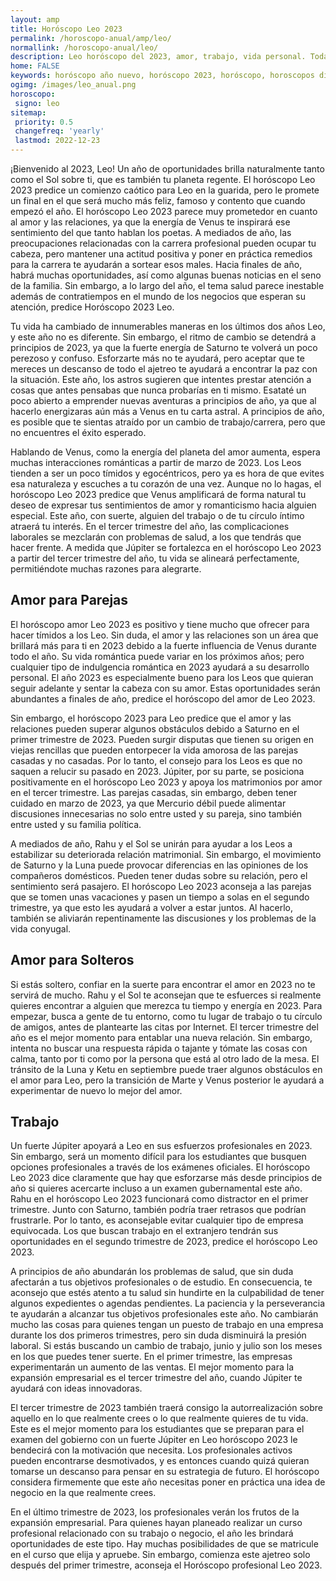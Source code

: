 ```yaml
---
layout: amp
title: Horóscopo Leo 2023 
permalink: /horoscopo-anual/amp/leo/
normallink: /horoscopo-anual/leo/
description: Leo horóscopo del 2023, amor, trabajo, vida personal. Todas las predicciones para Leo 2023 gratis. Disfruta este año nuevo.
home: FALSE
keywords: horóscopo año nuevo, horóscopo 2023, horóscopo, horoscopos diarios gratis del dia de hoy, horóscopo diario gratis,horóscopo ano nuevo 2023, horóscopo esperanza gracia, horoscopo Leo 2023, horoscop, horóscopos gratis, horoscopo Leo, horoscopo Leo 2023 gratis, Tarot, Astrologia, Zodíaco, Leo, horoscopo gratis,tarot en femenino,videncia gratuita,horoscopos gratuitos,horóscopos, astrologia,videncia gratis
ogimg: /images/leo_anual.png
horoscopo:
 signo: leo
sitemap:
 priority: 0.5
 changefreq: 'yearly'
 lastmod: 2022-12-23
---
```





¡Bienvenido al 2023, Leo! Un año de oportunidades brilla naturalmente tanto como el Sol sobre ti, que es también tu planeta regente. El horóscopo Leo 2023 predice un comienzo caótico para Leo en la guarida, pero le promete un final en el que será mucho más feliz, famoso y contento que cuando empezó el año. El horóscopo Leo 2023 parece muy prometedor en cuanto al amor y las relaciones, ya que la energía de Venus te inspirará ese sentimiento del que tanto hablan los poetas. A mediados de año, las preocupaciones relacionadas con la carrera profesional pueden ocupar tu cabeza, pero mantener una actitud positiva y poner en práctica remedios para la carrera te ayudarán a sortear esos males. Hacia finales de año, habrá muchas oportunidades, así como algunas buenas noticias en el seno de la familia. Sin embargo, a lo largo del año, el tema salud parece inestable además de contratiempos en el mundo de los negocios que esperan su atención, predice Horóscopo 2023 Leo.

Tu vida ha cambiado de innumerables maneras en los últimos dos años Leo, y este año no es diferente. Sin embargo, el ritmo de cambio se detendrá a principios de 2023, ya que la fuerte energía de Saturno te volverá un poco perezoso y confuso. Esforzarte más no te ayudará, pero aceptar que te mereces un descanso de todo el ajetreo te ayudará a encontrar la paz con la situación. Este año, los astros sugieren que intentes prestar atención a cosas que antes pensabas que nunca probarías en ti mismo. Esataté un poco abierto a emprender nuevas aventuras a principios de año, ya que al hacerlo energizaras aún más a Venus en tu carta astral. A principios de año, es posible que te sientas atraído por un cambio de trabajo/carrera, pero que no encuentres el éxito esperado.

Hablando de Venus, como la energía del planeta del amor aumenta, espera muchas interacciones románticas a partir de marzo de 2023. Los Leos tienden a ser un poco tímidos y egocéntricos, pero ya es hora de que evites esa naturaleza y escuches a tu corazón de una vez. Aunque no lo hagas, el horóscopo Leo 2023 predice que Venus amplificará de forma natural tu deseo de expresar tus sentimientos de amor y romanticismo hacia alguien especial. Este año, con suerte, alguien del trabajo o de tu círculo íntimo atraerá tu interés. En el tercer trimestre del año, las complicaciones laborales se mezclarán con problemas de salud, a los que tendrás que hacer frente. A medida que Júpiter se fortalezca en el horóscopo Leo 2023 a partir del tercer trimestre del año, tu vida se alineará perfectamente, permitiéndote muchas razones para alegrarte.

## Amor para Parejas

El horóscopo amor Leo 2023 es positivo y tiene mucho que ofrecer para hacer tímidos a los Leo. Sin duda, el amor y las relaciones son un área que brillará más para ti en 2023 debido a la fuerte influencia de Venus durante todo el año. Su vida romántica puede variar en los próximos años; pero cualquier tipo de indulgencia romántica en 2023 ayudará a su desarrollo personal. El año 2023 es especialmente bueno para los Leos que quieran seguir adelante y sentar la cabeza con su amor. Estas oportunidades serán abundantes a finales de año, predice el horóscopo del amor de Leo 2023.

Sin embargo, el horóscopo 2023 para Leo predice que el amor y las relaciones pueden superar algunos obstáculos debido a Saturno en el primer trimestre de 2023. Pueden surgir disputas que tienen su origen en viejas rencillas que pueden entorpecer la vida amorosa de las parejas casadas y no casadas. Por lo tanto, el consejo para los Leos es que no saquen a relucir su pasado en 2023. Júpiter, por su parte, se posiciona positivamente en el horóscopo Leo 2023 y apoya los matrimonios por amor en el tercer trimestre. Las parejas casadas, sin embargo, deben tener cuidado en marzo de 2023, ya que Mercurio débil puede alimentar discusiones innecesarias no solo entre usted y su pareja, sino también entre usted y su familia política.

A mediados de año, Rahu y el Sol se unirán para ayudar a los Leos a estabilizar su deteriorada relación matrimonial. Sin embargo, el movimiento de Saturno y la Luna puede provocar diferencias en las opiniones de los compañeros domésticos. Pueden tener dudas sobre su relación, pero el sentimiento será pasajero. El horóscopo Leo 2023 aconseja a las parejas que se tomen unas vacaciones y pasen un tiempo a solas en el segundo trimestre, ya que esto les ayudará a volver a estar juntos. Al hacerlo, también se aliviarán repentinamente las discusiones y los problemas de la vida conyugal.

## Amor para Solteros

Si estás soltero, confiar en la suerte para encontrar el amor en 2023 no te servirá de mucho. Rahu y el Sol te aconsejan que te esfuerces si realmente quieres encontrar a alguien que merezca tu tiempo y energía en 2023. Para empezar, busca a gente de tu entorno, como tu lugar de trabajo o tu círculo de amigos, antes de plantearte las citas por Internet. El tercer trimestre del año es el mejor momento para entablar una nueva relación. Sin embargo, intenta no buscar una respuesta rápida o tajante y tómate las cosas con calma, tanto por ti como por la persona que está al otro lado de la mesa. El tránsito de la Luna y Ketu en septiembre puede traer algunos obstáculos en el amor para Leo, pero la transición de Marte y Venus posterior le ayudará a experimentar de nuevo lo mejor del amor.

## Trabajo

Un fuerte Júpiter apoyará a Leo en sus esfuerzos profesionales en 2023. Sin embargo, será un momento difícil para los estudiantes que busquen opciones profesionales a través de los exámenes oficiales. El horóscopo Leo 2023 dice claramente que hay que esforzarse más desde principios de año si quieres acercarte incluso a un examen gubernamental este año. Rahu en el horóscopo Leo 2023 funcionará como distractor en el primer trimestre. Junto con Saturno, también podría traer retrasos que podrían frustrarle. Por lo tanto, es aconsejable evitar cualquier tipo de empresa equivocada. Los que buscan trabajo en el extranjero tendrán sus oportunidades en el segundo trimestre de 2023, predice el horóscopo Leo 2023.

A principios de año abundarán los problemas de salud, que sin duda afectarán a tus objetivos profesionales o de estudio. En consecuencia, te aconsejo que estés atento a tu salud sin hundirte en la culpabilidad de tener algunos expedientes o agendas pendientes. La paciencia y la perseverancia te ayudarán a alcanzar tus objetivos profesionales este año. No cambiarán mucho las cosas para quienes tengan un puesto de trabajo en una empresa durante los dos primeros trimestres, pero sin duda disminuirá la presión laboral. Si estás buscando un cambio de trabajo, junio y julio son los meses en los que puedes tener suerte. En el primer trimestre, las empresas experimentarán un aumento de las ventas. El mejor momento para la expansión empresarial es el tercer trimestre del año, cuando Júpiter te ayudará con ideas innovadoras.

El tercer trimestre de 2023 también traerá consigo la autorrealización sobre aquello en lo que realmente crees o lo que realmente quieres de tu vida. Este es el mejor momento para los estudiantes que se preparan para el examen del gobierno con un fuerte Júpiter en Leo horóscopo 2023 le bendecirá con la motivación que necesita. Los profesionales activos pueden encontrarse desmotivados, y es entonces cuando quizá quieran tomarse un descanso para pensar en su estrategia de futuro. El horóscopo considera firmemente que este año necesitas poner en práctica una idea de negocio en la que realmente crees.

En el último trimestre de 2023, los profesionales verán los frutos de la expansión empresarial. Para quienes hayan planeado realizar un curso profesional relacionado con su trabajo o negocio, el año les brindará oportunidades de este tipo. Hay muchas posibilidades de que se matricule en el curso que elija y apruebe. Sin embargo, comienza este ajetreo solo después del primer trimestre, aconseja el Horóscopo profesional Leo 2023.